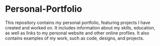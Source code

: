 # Personal-Portfolio
This repository contains my personal portfolio, featuring projects I have created and worked on. It includes information about my skills, education, as well as links to my personal website and other online profiles. It also contains examples of my work, such as code, designs, and projects.
